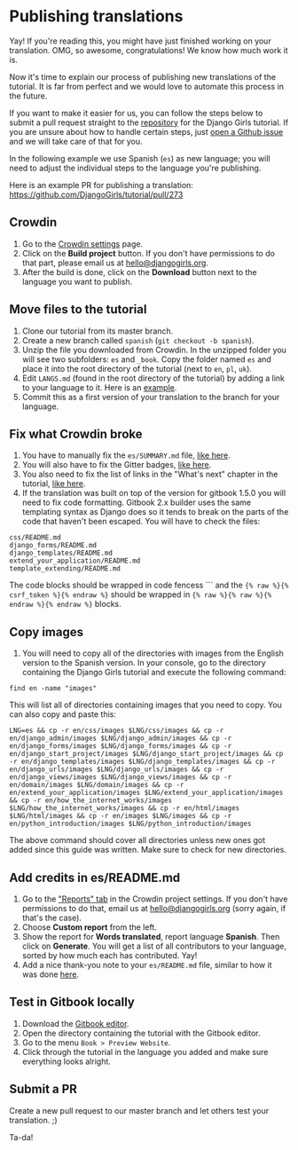 # Publishing translations

Yay! If you're reading this, you might have just finished working on your translation. OMG, so awesome, congratulations! We know how much work it is.

Now it's time to explain our process of publishing new translations of the tutorial. It is far from perfect and we would love to automate this process in the future.

If you want to make it easier for us, you can follow the steps below to submit a pull request straight to the [repository](https://github.com/DjangoGirls/tutorial) for the Django Girls tutorial. If you are unsure about how to handle certain steps, just [open a Github issue](https://github.com/DjangoGirls/tutorial/issues/new) and we will take care of that for you.

In the following example we use Spanish (`es`) as new language; you will need to adjust the individual steps to the language you're publishing.

Here is an example PR for publishing a translation: https://github.com/DjangoGirls/tutorial/pull/273

Crowdin
-------

1. Go to the [Crowdin settings](https://crowdin.com/project/django-girls-tutorial/settings#translations) page.
2. Click on the **Build project** button. If you don't have permissions to do that part, please email us at [hello@djangogirls.org](mailto:hello@djangogirls.org).
3. After the build is done, click on the **Download** button next to the language you want to publish.

Move files to the tutorial
-------------

1. Clone our tutorial from its master branch.
2. Create a new branch called `spanish` (`git checkout -b spanish`).
3. Unzip the file you downloaded from Crowdin. In the unzipped folder you will see two subfolders: `es` and `_book`. Copy the folder named `es` and place it into the root directory of the tutorial (next to `en`, `pl`, `uk`).
4. Edit `LANGS.md` (found in the root directory of the tutorial) by adding a link to your language to it. Here is an [example](https://github.com/DjangoGirls/tutorial/commit/569f10512bb5642661093dcbcc0ed7683d65cb38).
5. Commit this as a first version of your translation to the branch for your language.

Fix what Crowdin broke
-----------

1. You have to manually fix the `es/SUMMARY.md` file, [like here](https://github.com/DjangoGirls/tutorial/commit/b2fd8cd538db5107f9fb809282e0970f494a9314).
2. You will also have to fix the Gitter badges, [like here](https://github.com/DjangoGirls/tutorial/commit/82322d14b15a85aab36f379c747055d9d0219e52).
3. You also need to fix the list of links in the "What's next" chapter in the tutorial, [like here](https://github.com/DjangoGirls/tutorial/commit/9d47e214bb9e96b41f95be6c5010ff2138db4041).
4. If the translation was built on top of the version for gitbook 1.5.0 you will need to fix code formatting. Gitbook 2.x builder uses the same templating syntax as Django does so it tends to break on the parts of the code that haven't been escaped. You will have to check the files:
```
css/README.md
django_forms/README.md
django_templates/README.md
extend_your_application/README.md
template_extending/README.md
```
The code blocks should be wrapped in code fencess \`\`\` and the `{% raw %}{% csrf_token %}{% endraw %}` should be wrapped in `{% raw %}{% raw %}{% endraw %}{% endraw %}` blocks.  

Copy images
--------


1. You will need to copy all of the directories with images from the English version to the Spanish version. In your console, go to the directory containing the Django Girls tutorial and execute the following command:

```
find en -name "images"
```

This will list all of directories containing images that you need to copy. You can also copy and paste this:

```
LNG=es && cp -r en/css/images $LNG/css/images && cp -r en/django_admin/images $LNG/django_admin/images && cp -r en/django_forms/images $LNG/django_forms/images && cp -r en/django_start_project/images $LNG/django_start_project/images && cp -r en/django_templates/images $LNG/django_templates/images && cp -r en/django_urls/images $LNG/django_urls/images && cp -r en/django_views/images $LNG/django_views/images && cp -r en/domain/images $LNG/domain/images && cp -r en/extend_your_application/images $LNG/extend_your_application/images && cp -r en/how_the_internet_works/images $LNG/how_the_internet_works/images && cp -r en/html/images $LNG/html/images && cp -r en/images $LNG/images && cp -r en/python_introduction/images $LNG/python_introduction/images
```
The above command should cover all directories unless new ones got added since this guide was written. Make sure to check for new directories.

Add credits in es/README.md
-------

1. Go to the ["Reports" tab](https://crowdin.com/project/django-girls-tutorial/settings#reports-details) in the Crowdin project settings. If you don't have permissions to do that, email us at [hello@djangogirls.org](mailto:hello@djangogirls.org) (sorry again, if that's the case).
2. Choose **Custom report** from the left.
3. Show the report for **Words translated**, report language **Spanish**. Then click on **Generate**. You will get a list of all contributors to your language, sorted by how much each has contributed. Yay!
4. Add a nice thank-you note to your `es/README.md` file, similar to how it was done [here](https://github.com/DjangoGirls/tutorial/commit/4a12f8f554c842d8dc0a8484b768e4f2e7afec2e).

Test in Gitbook locally
------

1. Download the [Gitbook editor](https://github.com/GitbookIO/editor).
2. Open the directory containing the tutorial with the Gitbook editor.
3. Go to the menu `Book > Preview Website`.
4. Click through the tutorial in the language you added and make sure everything looks alright.

Submit a PR
-----------

Create a new pull request to our master branch and let others test your translation. ;)

Ta-da!
